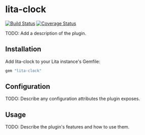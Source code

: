 # lita-clock

[![Build Status](https://travis-ci.org/fieldwind1/lita-clock.png?branch=master)](https://travis-ci.org/fieldwind1/lita-clock)
[![Coverage Status](https://coveralls.io/repos/fieldwind1/lita-clock/badge.png)](https://coveralls.io/r/fieldwind1/lita-clock)

TODO: Add a description of the plugin.

## Installation

Add lita-clock to your Lita instance's Gemfile:

``` ruby
gem "lita-clock"
```

## Configuration

TODO: Describe any configuration attributes the plugin exposes.

## Usage

TODO: Describe the plugin's features and how to use them.
